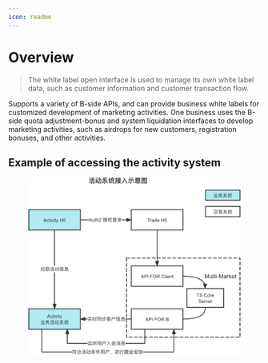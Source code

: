 ```yaml
---
icon: readme
---
```


# Overview

> The white label open interface is used to manage its own white label data, such as customer information and customer transaction flow.

Supports a variety of B-side APIs, and can provide business white labels for customized development of marketing activities. One business uses the B-side quota adjustment-bonus and system liquidation interfaces to develop marketing activities, such as airdrops for new customers, registration bonuses, and other activities.



## Example of accessing the activity system



<figure><img src="../.gitbook/assets/Activity&#x26;MM.png" alt="" width="563"><figcaption></figcaption></figure>
